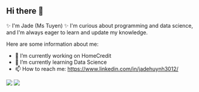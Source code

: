 ## Hi there 👋

✨ I'm Jade (Ms Tuyen) ✨ 
I'm curious about programming and data science, and I'm always eager to learn and update my knowledge.

Here are some information about me:
- 🔭 I’m currently working on HomeCredit
- 🌱 I’m currently learning Data Science
- 📫 How to reach me: https://www.linkedin.com/in/jadehuynh3012/

![](https://komarev.com/ghpvc/?username=tuyenhuynh301239851)
![](https://komarev.com/ghpvc/?username=tuyenhuynh301239851&color=green)
